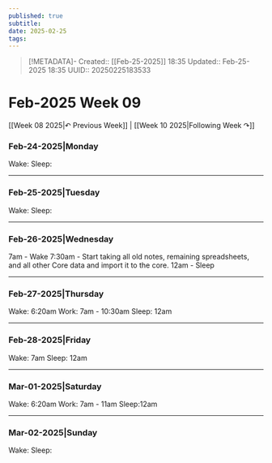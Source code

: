 ```yaml
---
published: true
subtitle: 
date: 2025-02-25
tags: 
---
```


> [!METADATA]-
> Created:: [[Feb-25-2025]] 18:35
> Updated:: Feb-25-2025 18:35
> UUID:: 20250225183533

# Feb-2025 Week 09

[[Week 08 2025|↶ Previous Week]] | [[Week 10 2025|Following Week ↷]]

### Feb-24-2025|Monday
Wake: 
Sleep:

---

### Feb-25-2025|Tuesday
Wake: 
Sleep:

---

### Feb-26-2025|Wednesday
7am - Wake
7:30am - Start taking all old notes, remaining spreadsheets, and all other Core data and import it to the core.
12am - Sleep

---
### Feb-27-2025|Thursday
Wake: 6:20am
Work: 7am - 10:30am
Sleep: 12am

---
### Feb-28-2025|Friday
Wake: 7am
Sleep: 12am

---
### Mar-01-2025|Saturday
Wake: 6:20am
Work: 7am - 11am
Sleep:12am

---
### Mar-02-2025|Sunday
Wake: 
Sleep: 
